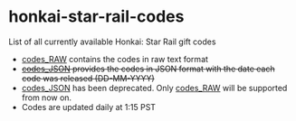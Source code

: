 # honkai-star-rail-codes
List of all currently available Honkai: Star Rail gift codes
- [codes_RAW](./codes_RAW.txt) contains the codes in raw text format
- ~~[codes_JSON](./codes_JSON.json) provides the codes in JSON format with the date each code was released (DD-MM-YYYY)~~
- [codes_JSON](./codes_JSON.json) has been deprecated. Only [codes_RAW](./codes_RAW.txt) will be supported from now on.
- Codes are updated daily at 1:15 PST
